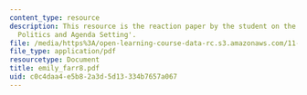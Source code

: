 ```yaml
---
content_type: resource
description: This resource is the reaction paper by the student on the topic 'Disaster
  Politics and Agenda Setting'.
file: /media/https%3A/open-learning-course-data-rc.s3.amazonaws.com/11-941-disaster-vulnerability-and-resilience-spring-2005/c0c4daa4e5b82a3d5d13334b7657a067_emily_farr8.pdf
file_type: application/pdf
resourcetype: Document
title: emily_farr8.pdf
uid: c0c4daa4-e5b8-2a3d-5d13-334b7657a067
---
```

